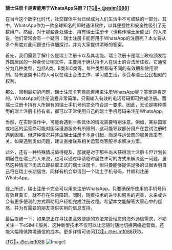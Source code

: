 **瑞士注册卡是否能用于WhatsApp注册？[[TG💪+ @esim1088](https://t.me/s/esim1088)]**

在当今这个数字化时代，社交媒体平台已经成为人们生活中不可或缺的一部分。其中，WhatsApp作为一款全球知名的即时通讯软件，以其便捷性和安全性吸引了无数用户。然而，对于那些身处瑞士、持有瑞士注册卡（也称作瑞士居留证）的人来说，他们常常会有一个疑问：瑞士注册卡能否用于WhatsApp的注册呢？本文将从多个角度对此问题进行详细探讨，并为大家提供清晰的答案。

首先，我们需要了解什么是瑞士注册卡以及其功能。瑞士注册卡是瑞士政府颁发给外国居民的一种身份证明文件，主要用于确认持卡人在瑞士的合法居住权。它通常分为几种类型，包括A类、B类和C类等，每种类型都有不同的有效期和使用限制。持有这类卡片的人可以在瑞士合法工作、学习或生活，享受与瑞士公民相似的权利。

那么，回到最初的问题，瑞士注册卡究竟能否用来注册WhatsApp呢？答案是肯定的。WhatsApp的注册流程非常简单，只需输入有效的电话号码即可完成注册。而瑞士注册卡持有人所拥有的瑞士手机号码完全符合这一要求。因此，无论是哪种类型的瑞士注册卡持有者，都可以正常使用自己的瑞士手机号码来注册WhatsApp。

当然，在实际操作中，可能会遇到一些具体的情况需要特别注意。例如，某些国家或地区的运营商可能对国际漫游服务有所限制，这可能导致部分用户在尝试注册时遇到困难。但这种情况并非由瑞士注册卡本身引起，而是与运营商的服务政策有关。如果遇到类似问题，建议直接联系相关运营商客服寻求解决方案。

此外，还有一种特殊情况值得提及，那就是对于那些尚未获得瑞士注册卡但计划长期居住在瑞士的人来说，也可以通过申请临时居住许可的方式来解决这一问题。虽然这种情况下无法立即获取正式的瑞士注册卡，但只要能够提供足够的证据表明自己将在瑞士长期居住，同样有机会申请到一个瑞士手机号码，并顺利注册WhatsApp。

综上所述，瑞士注册卡完全可以用来注册WhatsApp。只要确保所使用的手机号码有效且真实，就不存在任何障碍。同时，随着技术的进步和服务的完善，未来或许会有更多便利的方式帮助用户轻松完成注册过程。希望本文能解答大家心中的疑惑，并为有需要的朋友提供实用的信息支持。

最后提醒一下，如果您正在寻找更高效便捷的方法来管理您的海外通信需求，不妨关注一下eSIM卡服务。这种新型技术不仅可以让您随时随地切换网络运营商，还能大幅降低跨境通信的成本。更多详情可访问[TG💪+ @esim1088](https://t.me/s/esim1088)获取。

[[TG💪+ @esim1088](https://t.me/s/esim1088) ![Image](https://i.postimg.cc/4NQfJmqS/Snipaste-2025-05-13-00-14-12.png)]